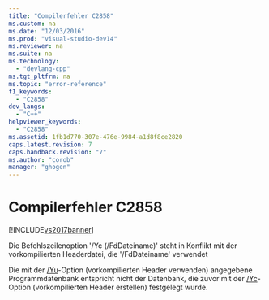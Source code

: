 ```yaml
---
title: "Compilerfehler C2858"
ms.custom: na
ms.date: "12/03/2016"
ms.prod: "visual-studio-dev14"
ms.reviewer: na
ms.suite: na
ms.technology: 
  - "devlang-cpp"
ms.tgt_pltfrm: na
ms.topic: "error-reference"
f1_keywords: 
  - "C2858"
dev_langs: 
  - "C++"
helpviewer_keywords: 
  - "C2858"
ms.assetid: 1fb1d770-307e-476e-9984-a1d8f8ce2820
caps.latest.revision: 7
caps.handback.revision: "7"
ms.author: "corob"
manager: "ghogen"
---
```

# Compilerfehler C2858
[!INCLUDE[vs2017banner](../../assembler/inline/includes/vs2017banner.md)]

Die Befehlszeilenoption '\/Yc \(\/FdDateiname\)' steht in Konflikt mit der vorkompilierten Headerdatei, die '\/FdDateiname' verwendet  
  
 Die mit der [\/Yu](../../build/reference/yu-use-precompiled-header-file.md)\-Option \(vorkompilierten Header verwenden\) angegebene Programmdatenbank entspricht nicht der Datenbank, die zuvor mit der [\/Yc](../../build/reference/yc-create-precompiled-header-file.md)\-Option \(vorkompilierten Header erstellen\) festgelegt wurde.